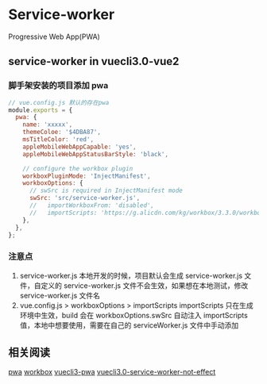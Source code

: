 # Service-worker

Progressive Web App(PWA)

## service-worker in vuecli3.0-vue2

### 脚手架安装的项目添加 pwa

```javascript
// vue.config.js 默认的存在pwa
module.exports = {
  pwa: {
    name: 'xxxxx',
    themeColoe: '$4DBA87',
    msTitleColor: 'red',
    appleMobileWebAppCapable: 'yes',
    appleMobileWebAppStatusBarStyle: 'black',

    // configure the workbox plugin
    workboxPluginMode: 'InjectManifest',
    workboxOptions: {
      // swSrc is required in InjectManifest mode
      swSrc: 'src/service-worker.js',
      //   importWorkboxFrom: 'disabled',
      //   importScripts: 'https://g.alicdn.com/kg/workbox/3.3.0/workbox-sw.js',
    },
  },
};
```

### 注意点

1. service-worker.js
   本地开发的时候，项目默认会生成 service-worker.js 文件，自定义的 service-worker.js 文件不会生效，如果想在本地测试，修改 service-worker.js 文件名
2. vue.config.js > workboxOptions > importScripts
   importScripts 只在生成环境中生效，build 会在 workboxOptions.swSrc 自动注入 importScripts 值，本地中想要使用，需要在自己的 serviceWorker.js 文件中手动添加

## 相关阅读

[pwa](https://lavas-project.github.io/pwa-book/)
[workbox](https://github.com/GoogleChrome/workbox)
[vuecli3-pwa](https://github.com/vuejs/vue-docs-zh-cn/blob/master/vue-cli-plugin-pwa/README.md)
[vuecli3.0-service-worker-not-effect](https://stackoverflow.com/questions/56074595/vuejs-service-worker-js-is-ignored-in-my-pwa/56075184)
